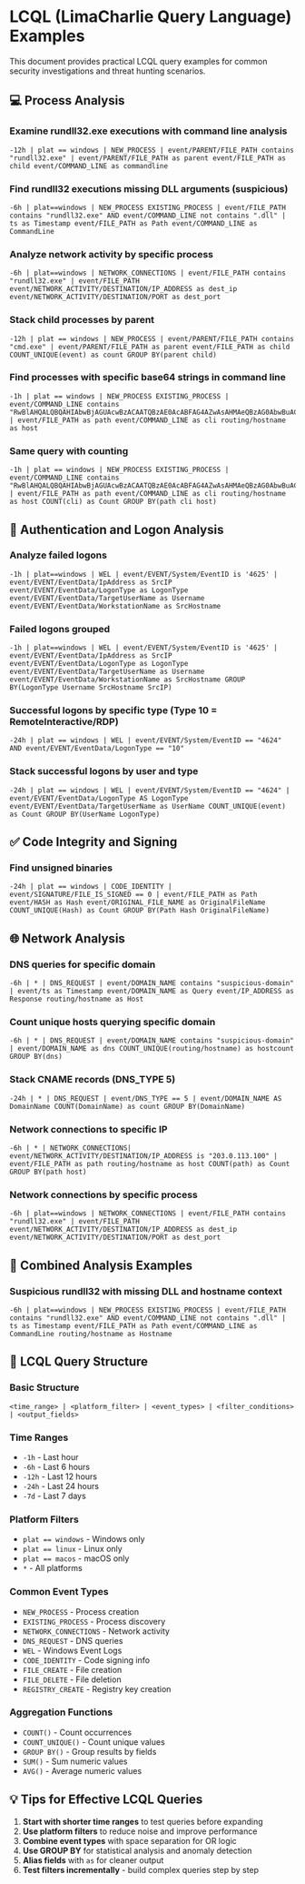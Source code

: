 # LCQL (LimaCharlie Query Language) Examples

<!-- 
  Developed by Digital Defense Institute (https://digitaldefenseinstitute.com)
  LCQL is LimaCharlie's powerful query language for searching and analyzing events.
  These examples cover common security use cases and can be adapted for your environment.
  Always test queries with small time ranges first to avoid performance issues.
-->

This document provides practical LCQL query examples for common security investigations and threat hunting scenarios.

## 💻 Process Analysis

<!-- Queries for analyzing process behavior and relationships -->

### Examine rundll32.exe executions with command line analysis
```lcql
-12h | plat == windows | NEW_PROCESS | event/PARENT/FILE_PATH contains "rundll32.exe" | event/PARENT/FILE_PATH as parent event/FILE_PATH as child event/COMMAND_LINE as commandline
```

### Find rundll32 executions missing DLL arguments (suspicious)
```lcql
-6h | plat==windows | NEW_PROCESS EXISTING_PROCESS | event/FILE_PATH contains "rundll32.exe" AND event/COMMAND_LINE not contains ".dll" | ts as Timestamp event/FILE_PATH as Path event/COMMAND_LINE as CommandLine
```

### Analyze network activity by specific process
```lcql
-6h | plat==windows | NETWORK_CONNECTIONS | event/FILE_PATH contains "rundll32.exe" | event/FILE_PATH event/NETWORK_ACTIVITY/DESTINATION/IP_ADDRESS as dest_ip event/NETWORK_ACTIVITY/DESTINATION/PORT as dest_port
```

### Stack child processes by parent
```lcql
-12h | plat == windows | NEW_PROCESS | event/PARENT/FILE_PATH contains "cmd.exe" | event/PARENT/FILE_PATH as parent event/FILE_PATH as child COUNT_UNIQUE(event) as count GROUP BY(parent child)
```

### Find processes with specific base64 strings in command line
```lcql
-1h | plat == windows | NEW_PROCESS EXISTING_PROCESS | event/COMMAND_LINE contains "RwBlAHQALQBQAHIAbwBjAGUAcwBzACAATQBzAE0AcABFAG4AZwAsAHMAeQBzAG0AbwBuACoA" | event/FILE_PATH as path event/COMMAND_LINE as cli routing/hostname as host
```

### Same query with counting
```lcql
-1h | plat == windows | NEW_PROCESS EXISTING_PROCESS | event/COMMAND_LINE contains "RwBlAHQALQBQAHIAbwBjAGUAcwBzACAATQBzAE0AcABFAG4AZwAsAHMAeQBzAG0AbwBuACoA" | event/FILE_PATH as path event/COMMAND_LINE as cli routing/hostname as host COUNT(cli) as Count GROUP BY(path cli host)
```

## 🔐 Authentication and Logon Analysis

<!-- Monitor authentication events for anomalies -->

### Analyze failed logons
```lcql
-1h | plat==windows | WEL | event/EVENT/System/EventID is '4625' | event/EVENT/EventData/IpAddress as SrcIP event/EVENT/EventData/LogonType as LogonType event/EVENT/EventData/TargetUserName as Username event/EVENT/EventData/WorkstationName as SrcHostname
```

### Failed logons grouped
```lcql
-1h | plat==windows | WEL | event/EVENT/System/EventID is '4625' | event/EVENT/EventData/IpAddress as SrcIP event/EVENT/EventData/LogonType as LogonType event/EVENT/EventData/TargetUserName as Username event/EVENT/EventData/WorkstationName as SrcHostname GROUP BY(LogonType Username SrcHostname SrcIP)
```

### Successful logons by specific type (Type 10 = RemoteInteractive/RDP)
```lcql
-24h | plat == windows | WEL | event/EVENT/System/EventID == "4624" AND event/EVENT/EventData/LogonType == "10"
```

### Stack successful logons by user and type
```lcql
-24h | plat == windows | WEL | event/EVENT/System/EventID == "4624" | event/EVENT/EventData/LogonType AS LogonType event/EVENT/EventData/TargetUserName as UserName COUNT_UNIQUE(event) as Count GROUP BY(UserName LogonType)
```

## ✅ Code Integrity and Signing

<!-- Identify unsigned or suspicious binaries -->

### Find unsigned binaries
```lcql
-24h | plat == windows | CODE_IDENTITY | event/SIGNATURE/FILE_IS_SIGNED == 0 | event/FILE_PATH as Path event/HASH as Hash event/ORIGINAL_FILE_NAME as OriginalFileName COUNT_UNIQUE(Hash) as Count GROUP BY(Path Hash OriginalFileName)
```

## 🌐 Network Analysis

<!-- Analyze network connections and DNS queries -->

### DNS queries for specific domain
```lcql
-6h | * | DNS_REQUEST | event/DOMAIN_NAME contains "suspicious-domain" | event/ts as Timestamp event/DOMAIN_NAME as Query event/IP_ADDRESS as Response routing/hostname as Host
```

### Count unique hosts querying specific domain
```lcql
-6h | * | DNS_REQUEST | event/DOMAIN_NAME contains "suspicious-domain" | event/DOMAIN_NAME as dns COUNT_UNIQUE(routing/hostname) as hostcount GROUP BY(dns)
```

### Stack CNAME records (DNS_TYPE 5)
```lcql
-24h | * | DNS_REQUEST | event/DNS_TYPE == 5 | event/DOMAIN_NAME AS DomainName COUNT(DomainName) as count GROUP BY(DomainName)
```

### Network connections to specific IP
```lcql
-6h | * | NETWORK_CONNECTIONS| event/NETWORK_ACTIVITY/DESTINATION/IP_ADDRESS is "203.0.113.100" | event/FILE_PATH as path routing/hostname as host COUNT(path) as Count GROUP BY(path host)
```

### Network connections by specific process
```lcql
-6h | plat==windows | NETWORK_CONNECTIONS | event/FILE_PATH contains "rundll32.exe" | event/FILE_PATH event/NETWORK_ACTIVITY/DESTINATION/IP_ADDRESS as dest_ip event/NETWORK_ACTIVITY/DESTINATION/PORT as dest_port
```

## 🔗 Combined Analysis Examples

<!-- Complex queries combining multiple event types -->

### Suspicious rundll32 with missing DLL and hostname context
```lcql
-6h | plat==windows | NEW_PROCESS EXISTING_PROCESS | event/FILE_PATH contains "rundll32.exe" AND event/COMMAND_LINE not contains ".dll" | ts as Timestamp event/FILE_PATH as Path event/COMMAND_LINE as CommandLine routing/hostname as Hostname
```

## 📖 LCQL Query Structure

<!-- Understanding the fundamental structure of LCQL queries -->

### Basic Structure
```
<time_range> | <platform_filter> | <event_types> | <filter_conditions> | <output_fields>
```

### Time Ranges
- `-1h` - Last hour
- `-6h` - Last 6 hours
- `-12h` - Last 12 hours
- `-24h` - Last 24 hours
- `-7d` - Last 7 days

### Platform Filters
- `plat == windows` - Windows only
- `plat == linux` - Linux only
- `plat == macos` - macOS only
- `*` - All platforms

### Common Event Types
- `NEW_PROCESS` - Process creation
- `EXISTING_PROCESS` - Process discovery
- `NETWORK_CONNECTIONS` - Network activity
- `DNS_REQUEST` - DNS queries
- `WEL` - Windows Event Logs
- `CODE_IDENTITY` - Code signing info
- `FILE_CREATE` - File creation
- `FILE_DELETE` - File deletion
- `REGISTRY_CREATE` - Registry key creation

### Aggregation Functions
- `COUNT()` - Count occurrences
- `COUNT_UNIQUE()` - Count unique values
- `GROUP BY()` - Group results by fields
- `SUM()` - Sum numeric values
- `AVG()` - Average numeric values

## 💡 Tips for Effective LCQL Queries

<!-- Best practices for writing efficient and effective queries -->

1. **Start with shorter time ranges** to test queries before expanding
2. **Use platform filters** to reduce noise and improve performance
3. **Combine event types** with space separation for OR logic
4. **Use GROUP BY** for statistical analysis and anomaly detection
5. **Alias fields** with `as` for cleaner output
6. **Test filters incrementally** - build complex queries step by step